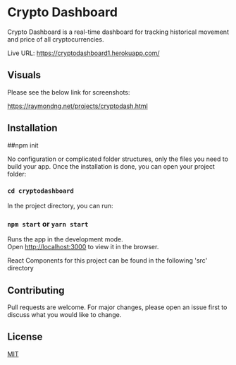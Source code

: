 # Crypto Dashboard
Crypto Dashboard is a real-time dashboard for tracking historical movement and price of all cryptocurrencies.

Live URL: https://cryptodashboard1.herokuapp.com/

## Visuals
Please see the below link for screenshots:

https://raymondng.net/projects/cryptodash.html

## Installation
##npm init

No configuration or complicated folder structures, only the files you need to build your app.
Once the installation is done, you can open your project folder:
### `cd cryptodashboard`
In the project directory, you can run:
### `npm start` or `yarn start`

Runs the app in the development mode.\
Open [http://localhost:3000](http://localhost:3000) to view it in the browser.


React Components for this project can be found in the following 'src' directory

## Contributing
Pull requests are welcome. For major changes, please open an issue first to discuss what you would like to change.

## License
[MIT](https://choosealicense.com/licenses/mit/)
